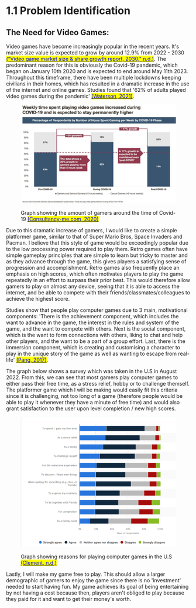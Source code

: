 # 1.1 Problem Identification

## The Need for Video Games:

Video games have become increasingly popular in the recent years. It's market size value is expected to grow by around 12.9% from 2022 - 2030 [<mark style="color:blue;">(“Video game market size & share growth report, 2030,” n.d.)</mark>](../reference-page.md). The predominant reason for this is obviously the Covid-19 pandemic, which began on January 10th 2020 and is expected to end around May 11th 2023. Throughout this timeframe, there have been multiple lockdowns keeping civilians in their homes, which has resulted in a dramatic increase in the use of the internet and online games. Studies found that '62% of adults played video games during the pandemic' [<mark style="color:blue;">(Waterson, 2021)</mark>](../reference-page.md).

<figure><img src="../.gitbook/assets/image (2) (2) (1).png" alt=""><figcaption><p>Graph showing the amount of gamers around the time of Covid-19 <a href="../reference-page.md"><mark style="color:blue;">(Consultancy-me.com, 2020)</mark></a></p></figcaption></figure>

Due to this dramatic increase of gamers, I would like to create a simple platformer game, similar to that of Super Mario Bros, Space Invaders and Pacman. I believe that this style of game would be exceedingly popular due to the low processing power required to play them. Retro games often have simple gameplay principles that are simple to learn but tricky to master and as they advance through the game, this gives players a satisfying sense of progression and accomplishment. Retro games also frequently place an emphasis on high scores, which often motivates players to play the game repeatedly in an effort to surpass their prior best. This would therefore allow gamers to play on almost any device, seeing that it is able to access the internet, and be able to compete with their friends/classmates/colleagues to achieve the highest score.



Studies show that people play computer games due to 3 main, motivational components: 'There is the achievement component, which includes the want to advance in the game, the interest in the rules and system of the game, and the want to compete with others. Next is the social component, which is the want to form connections with others, liking to chat and help other players, and the want to be a part of a group effort. Last, there is the immersion component, which is creating and customising a character to play in the unique story of the game as well as wanting to escape from real-life' [<mark style="color:blue;">(Pang, 2017)</mark>](../reference-page.md).

The graph below shows a survey which was taken in the U.S in August 2022. From this, we can see that most gamers play computer games to either pass their free time, as a stress relief, hobby or to challenge themself. The platformer game which I will be making would easily fit this criteria since it is challenging, not too long of a game (therefore people would be able to play it whenever they have a minute of free time) and would also grant satisfaction to the user upon level completion / new high scores.

<figure><img src="../.gitbook/assets/image (1) (1) (1).png" alt=""><figcaption><p>Graph showing reasons for playing computer games in the U.S <a href="../reference-page.md"><mark style="color:blue;">(Clement, n.d.)</mark></a></p></figcaption></figure>

Lastly, I will make my game free to play. This should allow a larger demographic of gamers to enjoy the game since there is no 'investment' needed to start having fun. My game achieves its goal of being entertaining by not having a cost because then, players aren't obliged to play because they paid for it and want to get their money's worth.
